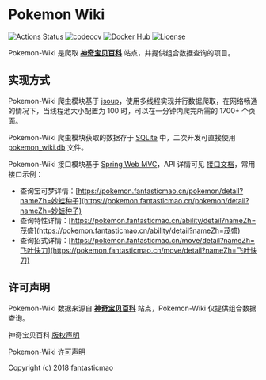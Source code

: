 # Pokemon Wiki

[![Actions Status](https://github.com/fantasticmao/pokemon-wiki/workflows/ci/badge.svg)](https://github.com/fantasticmao/pokemon-wiki/actions)
[![codecov](https://codecov.io/gh/fantasticmao/pokemon-wiki/branch/master/graph/badge.svg)](https://codecov.io/gh/fantasticmao/pokemon-wiki)
[![Docker Hub](https://img.shields.io/badge/docker_hub-released-blue.svg?logo=docker)](https://hub.docker.com/r/maomao233/pokemon-wiki)
[![License](https://img.shields.io/github/license/fantasticmao/pokemon-wiki)](https://github.com/fantasticmao/pokemon-wiki/blob/master/LICENSE)

Pokemon-Wiki 是爬取 **[神奇宝贝百科](https://wiki.52poke.com/wiki/主页)** 站点，并提供组合数据查询的项目。

## 实现方式

Pokemon-Wiki 爬虫模块基于 [jsoup](https://github.com/jhy/jsoup)，使用多线程实现并行数据爬取，在网络畅通的情况下，当线程池大小配置为 100 时，可以在一分钟内爬完所需的 1700+ 个页面。

Pokemon-Wiki 爬虫模块获取的数据存于 [SQLite](https://www.sqlite.org/index.html) 中，二次开发可直接使用 [pokemon_wiki.db](https://github.com/fantasticmao/pokemon-wiki/blob/master/pokemon_wiki.db) 文件。

Pokemon-Wiki 接口模块基于 [Spring Web MVC](https://spring.io/)，API 详情可见 [接口文档](https://github.com/fantasticmao/pokemon-wiki/tree/master/apiDoc)，常用接口示例：

- 查询宝可梦详情：[https://pokemon.fantasticmao.cn/pokemon/detail?nameZh=妙蛙种子](https://pokemon.fantasticmao.cn/pokemon/detail?nameZh=妙蛙种子)
- 查询特性详情：[https://pokemon.fantasticmao.cn/ability/detail?nameZh=茂盛](https://pokemon.fantasticmao.cn/ability/detail?nameZh=茂盛)
- 查询招式详情：[https://pokemon.fantasticmao.cn/move/detail?nameZh=飞叶快刀](https://pokemon.fantasticmao.cn/move/detail?nameZh=飞叶快刀)

## 许可声明

Pokemon-Wiki 数据来源自 **[神奇宝贝百科](https://wiki.52poke.com/wiki/主页)** 站点，Pokemon-Wiki 仅提供组合数据查询。

神奇宝贝百科 [版权声明](https://wiki.52poke.com/wiki/%E7%A5%9E%E5%A5%87%E5%AE%9D%E8%B4%9D%E7%99%BE%E7%A7%91:%E7%89%88%E6%9D%83%E5%A3%B0%E6%98%8E)

Pokemon-Wiki [许可声明](https://github.com/fantasticmao/pokemon-wiki/blob/master/LICENSE)

Copyright (c) 2018 fantasticmao
